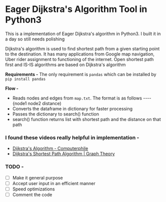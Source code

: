 # Eager Dijkstra's Algorithm Tool in Python3

This is a implementation of Eager Dijkstra's algorithm in Python3. I built it in a day so still needs polishing


Dijkstra's algorithm is used to find shortest path from a given starting point to the destination. It has many applications from Google map navigation, Uber rider assignment to functioning of the internet. Open shortest path first and IS-IS algorithms are based on Dijkstra's algorithm


**Requirements -**
The only requirement is `pandas` which can be installed by ` pip install pandas`


**Flow -**
- Reads nodes and edges from `map.txt`. The format is as follows ---- {node1 node2 distance)
- Converts the dataframe in dictionary for faster processing
- Passes the dictionary to search() function
- search() function returns list with shortest path and the distance on that path


### I found these videos really helpful in implementation -
- [Dijkstra's Algorithm - Computerphile](https://www.youtube.com/watch?v=GazC3A4OQTE)
- [Dijkstra's Shortest Path Algorithm | Graph Theory](https://www.youtube.com/watch?v=pSqmAO-m7Lk)


### TODO -
- [ ] Make it general purpose
- [ ] Accept user input in an efficient manner
- [ ] Speed optimizations
- [ ] Comment the code 
